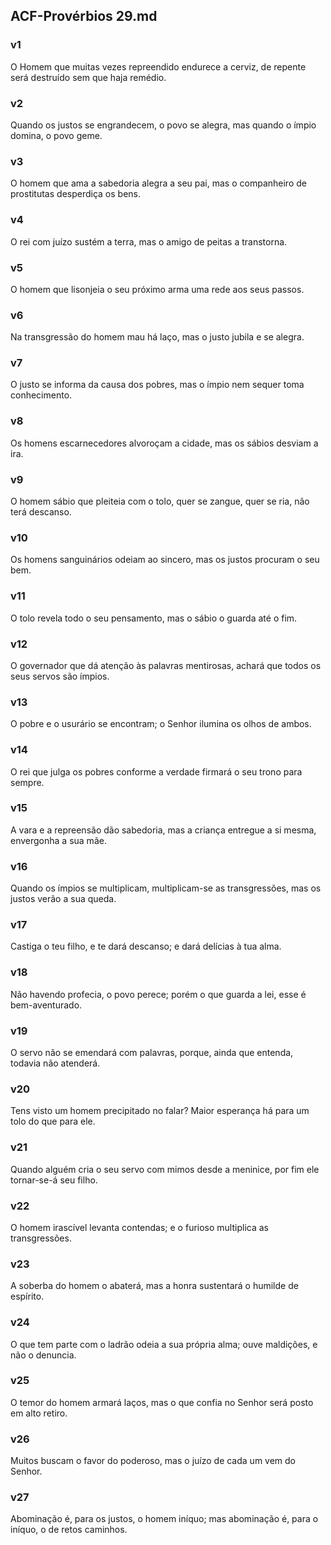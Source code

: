 ## ACF-Provérbios 29.md
### v1
 O Homem que muitas vezes repreendido endurece a cerviz, de repente será destruído sem que haja remédio.
### v2
 Quando os justos se engrandecem, o povo se alegra, mas quando o ímpio domina, o povo geme.
### v3
 O homem que ama a sabedoria alegra a seu pai, mas o companheiro de prostitutas desperdiça os bens.
### v4
 O rei com juízo sustém a terra, mas o amigo de peitas a transtorna.
### v5
 O homem que lisonjeia o seu próximo arma uma rede aos seus passos.
### v6
 Na transgressão do homem mau há laço, mas o justo jubila e se alegra.
### v7
 O justo se informa da causa dos pobres, mas o ímpio nem sequer toma conhecimento.
### v8
 Os homens escarnecedores alvoroçam a cidade, mas os sábios desviam a ira.
### v9
 O homem sábio que pleiteia com o tolo, quer se zangue, quer se ria, não terá descanso.
### v10
 Os homens sanguinários odeiam ao sincero, mas os justos procuram o seu bem.
### v11
 O tolo revela todo o seu pensamento, mas o sábio o guarda até o fim.
### v12
 O governador que dá atenção às palavras mentirosas, achará que todos os seus servos são ímpios.
### v13
 O pobre e o usurário se encontram; o Senhor ilumina os olhos de ambos.
### v14
 O rei que julga os pobres conforme a verdade firmará o seu trono para sempre.
### v15
 A vara e a repreensão dão sabedoria, mas a criança entregue a si mesma, envergonha a sua mãe.
### v16
 Quando os ímpios se multiplicam, multiplicam-se as transgressões, mas os justos verão a sua queda.
### v17
 Castiga o teu filho, e te dará descanso; e dará delícias à tua alma.
### v18
 Não havendo profecia, o povo perece; porém o que guarda a lei, esse é bem-aventurado.
### v19
 O servo não se emendará com palavras, porque, ainda que entenda, todavia não atenderá.
### v20
 Tens visto um homem precipitado no falar? Maior esperança há para um tolo do que para ele.
### v21
 Quando alguém cria o seu servo com mimos desde a meninice, por fim ele tornar-se-á seu filho.
### v22
 O homem irascível levanta contendas; e o furioso multiplica as transgressões.
### v23
 A soberba do homem o abaterá, mas a honra sustentará o humilde de espírito.
### v24
 O que tem parte com o ladrão odeia a sua própria alma; ouve maldições, e não o denuncia.
### v25
 O temor do homem armará laços, mas o que confia no Senhor será posto em alto retiro.
### v26
 Muitos buscam o favor do poderoso, mas o juízo de cada um vem do Senhor.
### v27
 Abominação é, para os justos, o homem iníquo; mas abominação é, para o iníquo, o de retos caminhos.

